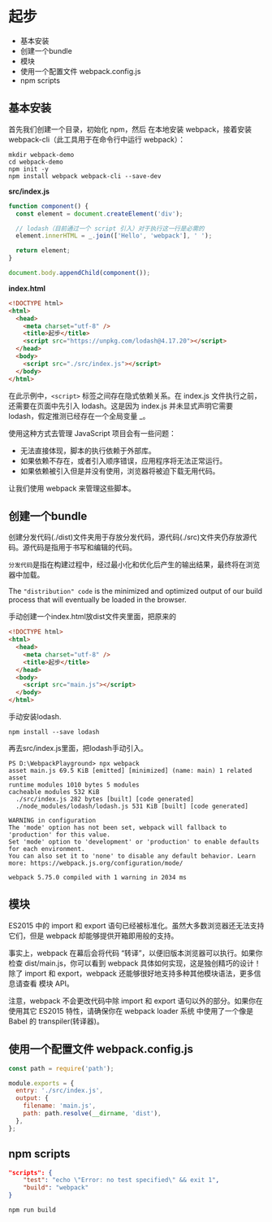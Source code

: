 # 起步

- 基本安装
- 创建一个bundle
- 模块
- 使用一个配置文件 webpack.config.js
- npm scripts

## 基本安装
首先我们创建一个目录，初始化 npm，然后 在本地安装 webpack，接着安装 webpack-cli（此工具用于在命令行中运行 webpack）：

```
mkdir webpack-demo
cd webpack-demo
npm init -y
npm install webpack webpack-cli --save-dev
```

**src/index.js**
```js
function component() {
  const element = document.createElement('div');

  // lodash（目前通过一个 script 引入）对于执行这一行是必需的
  element.innerHTML = _.join(['Hello', 'webpack'], ' ');

  return element;
}

document.body.appendChild(component());
```

**index.html**
```html
<!DOCTYPE html>
<html>
  <head>
    <meta charset="utf-8" />
    <title>起步</title>
    <script src="https://unpkg.com/lodash@4.17.20"></script>
  </head>
  <body>
    <script src="./src/index.js"></script>
  </body>
</html>
```

在此示例中，`<script>` 标签之间存在隐式依赖关系。在 index.js 文件执行之前，还需要在页面中先引入 lodash。这是因为 index.js 并未显式声明它需要 lodash，假定推测已经存在一个全局变量 _。

使用这种方式去管理 JavaScript 项目会有一些问题：

- 无法直接体现，脚本的执行依赖于外部库。
- 如果依赖不存在，或者引入顺序错误，应用程序将无法正常运行。
- 如果依赖被引入但是并没有使用，浏览器将被迫下载无用代码。
  
让我们使用 webpack 来管理这些脚本。


## 创建一个bundle
创建分发代码(./dist)文件夹用于存放分发代码，源代码(./src)文件夹仍存放源代码。源代码是指用于书写和编辑的代码。

`分发代码`是指在构建过程中，经过最小化和优化后产生的输出结果，最终将在浏览器中加载。

The `"distribution" code` is the minimized and optimized output of our build process that will eventually be loaded in the browser.

手动创建一个index.html放dist文件夹里面，把原来的

```html
<!DOCTYPE html>
<html>
  <head>
    <meta charset="utf-8" />
    <title>起步</title>
  </head>
  <body>
    <script src="main.js"></script>
  </body>
</html>
```

手动安装lodash.
```
npm install --save lodash
```

再去src/index.js里面，把lodash手动引入。

```
PS D:\WebpackPlayground> npx webpack
asset main.js 69.5 KiB [emitted] [minimized] (name: main) 1 related asset
runtime modules 1010 bytes 5 modules
cacheable modules 532 KiB
  ./src/index.js 282 bytes [built] [code generated]
  ./node_modules/lodash/lodash.js 531 KiB [built] [code generated]

WARNING in configuration
The 'mode' option has not been set, webpack will fallback to 'production' for this value.
Set 'mode' option to 'development' or 'production' to enable defaults for each environment.
You can also set it to 'none' to disable any default behavior. Learn more: https://webpack.js.org/configuration/mode/

webpack 5.75.0 compiled with 1 warning in 2034 ms
```

## 模块
ES2015 中的 import 和 export 语句已经被标准化。虽然大多数浏览器还无法支持它们，但是 webpack 却能够提供开箱即用般的支持。

事实上，webpack 在幕后会将代码 “转译”，以便旧版本浏览器可以执行。如果你检查 dist/main.js，你可以看到 webpack 具体如何实现，这是独创精巧的设计！除了 import 和 export，webpack 还能够很好地支持多种其他模块语法，更多信息请查看 模块 API。

注意，webpack 不会更改代码中除 import 和 export 语句以外的部分。如果你在使用其它 ES2015 特性，请确保你在 webpack loader 系统 中使用了一个像是 Babel 的 transpiler(转译器)。

## 使用一个配置文件 webpack.config.js
```js
const path = require('path');

module.exports = {
  entry: './src/index.js',
  output: {
    filename: 'main.js',
    path: path.resolve(__dirname, 'dist'),
  },
};
```

## npm scripts
```json
"scripts": {
    "test": "echo \"Error: no test specified\" && exit 1",
    "build": "webpack"
}
```

```
npm run build
```


